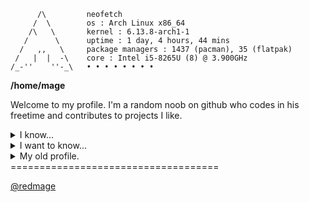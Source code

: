 ```
      /\         neofetch
     /  \        os : Arch Linux x86_64
    /\   \       kernel : 6.13.8-arch1-1
   /      \      uptime : 1 day, 4 hours, 44 mins
  /   ,,   \     package managers : 1437 (pacman), 35 (flatpak)
 /   |  |  -\    core : Intel i5-8265U (8) @ 3.900GHz
/_-''    ''-_\   • • • • • • • •
```
**/home/mage**

Welcome to my profile. I'm a random noob on github who codes in his freetime and contributes to projects I like.

<details>

<summary>I know...</summary>

* CSS ☑

* Lua & Luau (Don't worry, I'm not a toxic dev ;) ☑

* A little bit of Python ☑

* Shell script ☑
</details>

<details>

<summary>I want to know...</summary>

* Perl ☒

* Php? ☒

* Kotlin ☒

* Regex ☒

* JavaScript/Typescript ☒

* C/C++ ☒

* Ruby ☒
</details>

<details>
<summary>My old profile.</summary>

┌───────── /bin/zsh ────────┐            

 &nbsp;&nbsp;~ ❯ whoami
  
  &nbsp;I'm a random noob on Github. I&nbsp;&nbsp;
  
 &nbsp; code in my freetime and

  &nbsp;*sometimes* help the FOSS world.
  

└────────────────────────┘

┌───────── projects ────────┐

Nothing... Yet.

└────────────────────────┘

┌──────── languages ───────┐
<details>

<summary>RUN</summary>

<details>

<summary>I know...</summary>

* CSS ☑

* Lua & Luau (Don't worry,

&nbsp;&nbsp;&nbsp;&nbsp;I'm not a toxic dev ;) ☑

* A little bit of Python ☑

* Shell script ☑
</details>

<details>

<summary>I want to know...</summary>

* Perl ☒

* Php? ☒

* Kotlin ☒

* Regex ☒

* JavaScript/Typescript ☒

* C/C++ ☒

* Ruby ☒
</details>
</details>
└────────────────────────┘

┌───────── Fun Facts ────────┐

i hate git.

i use arch (and macos) btw

└─────────────────────────┘
</details>
====================================

<a href="mailto:redmage01@protonmail.com">@redmage</a>
